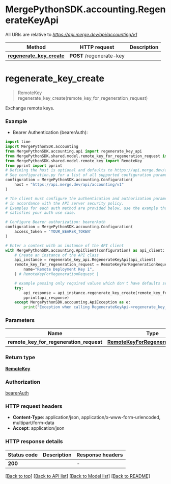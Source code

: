# MergePythonSDK.accounting.RegenerateKeyApi

All URIs are relative to *https://api.merge.dev/api/accounting/v1*

| Method                                                                 | HTTP request             | Description |
| ---------------------------------------------------------------------- | ------------------------ | ----------- |
| [**regenerate_key_create**](RegenerateKeyApi.md#regenerate_key_create) | **POST** /regenerate-key |

# **regenerate_key_create**

> RemoteKey regenerate_key_create(remote_key_for_regeneration_request)

Exchange remote keys.

### Example

- Bearer Authentication (bearerAuth):

```python
import time
import MergePythonSDK.accounting
from MergePythonSDK.accounting.api import regenerate_key_api
from MergePythonSDK.shared.model.remote_key_for_regeneration_request import RemoteKeyForRegenerationRequest
from MergePythonSDK.shared.model.remote_key import RemoteKey
from pprint import pprint
# Defining the host is optional and defaults to https://api.merge.dev/api/accounting/v1
# See configuration.py for a list of all supported configuration parameters.
configuration = MergePythonSDK.accounting.Configuration(
    host = "https://api.merge.dev/api/accounting/v1"
)

# The client must configure the authentication and authorization parameters
# in accordance with the API server security policy.
# Examples for each auth method are provided below, use the example that
# satisfies your auth use case.

# Configure Bearer authorization: bearerAuth
configuration = MergePythonSDK.accounting.Configuration(
    access_token = 'YOUR_BEARER_TOKEN'
)

# Enter a context with an instance of the API client
with MergePythonSDK.accounting.ApiClient(configuration) as api_client:
    # Create an instance of the API class
    api_instance = regenerate_key_api.RegenerateKeyApi(api_client)
    remote_key_for_regeneration_request = RemoteKeyForRegenerationRequest(
        name="Remote Deployment Key 1",
    ) # RemoteKeyForRegenerationRequest |

    # example passing only required values which don't have defaults set
    try:
        api_response = api_instance.regenerate_key_create(remote_key_for_regeneration_request)
        pprint(api_response)
    except MergePythonSDK.accounting.ApiException as e:
        print("Exception when calling RegenerateKeyApi->regenerate_key_create: %s\n" % e)
```

### Parameters

| Name                                    | Type                                                                      | Description | Notes |
| --------------------------------------- | ------------------------------------------------------------------------- | ----------- | ----- |
| **remote_key_for_regeneration_request** | [**RemoteKeyForRegenerationRequest**](RemoteKeyForRegenerationRequest.md) |             |

### Return type

[**RemoteKey**](RemoteKey.md)

### Authorization

[bearerAuth](../README.md#bearerAuth)

### HTTP request headers

- **Content-Type**: application/json, application/x-www-form-urlencoded, multipart/form-data
- **Accept**: application/json

### HTTP response details

| Status code | Description | Response headers |
| ----------- | ----------- | ---------------- |
| **200**     |             | -                |

[[Back to top]](#) [[Back to API list]](../README.md#documentation-for-api-endpoints) [[Back to Model list]](../README.md#documentation-for-models) [[Back to README]](../README.md)
